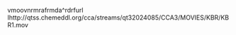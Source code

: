    vmoov   nrmra   frmda   ^rdrf    url    Ihttp://qtss.chemeddl.org/cca/streams/qt32024085/CCA3/MOVIES/KBR/KBR1.mov  
